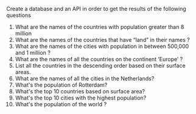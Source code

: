 Create a database and an API in order to get the results of the following questions

1. What are the names of the countries with population greater than 8 million
2. What are the names of the countries that have “land” in their names ?
3. What are the names of the cities with population in between 500,000 and 1 million ?
4. What are the names of all the countries on the continent ‘Europe’ ?
5. List all the countries in the descending order based on their surface areas.
6. What are the names of all the cities in the Netherlands?
7. What's the population of Rotterdam?
8. What's the top 10 countries based on surface area?
9. What's the top 10 cities with the highest population?
10. What's the population of the world ?
